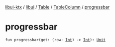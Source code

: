 [libui-ktx](../../../index.md) / [libui](../../index.md) / [Table](../index.md) / [TableColumn](index.md) / [progressbar](./progressbar.md)

# progressbar

`fun progressbar(get: (row: `[`Int`](https://kotlinlang.org/api/latest/jvm/stdlib/kotlin/-int/index.html)`) -> `[`Int`](https://kotlinlang.org/api/latest/jvm/stdlib/kotlin/-int/index.html)`): `[`Unit`](https://kotlinlang.org/api/latest/jvm/stdlib/kotlin/-unit/index.html)